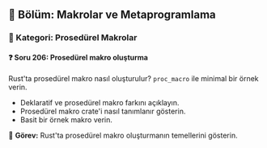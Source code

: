 ## 📘 Bölüm: Makrolar ve Metaprogramlama  
### 🔹 Kategori: Prosedürel Makrolar  
#### ❓ Soru 206: Prosedürel makro oluşturma

Rust'ta prosedürel makro nasıl oluşturulur? `proc_macro` ile minimal bir örnek verin.

- Deklaratif ve prosedürel makro farkını açıklayın.
- Prosedürel makro crate'i nasıl tanımlanır gösterin.
- Basit bir örnek makro verin.

🔧 **Görev:** Rust'ta prosedürel makro oluşturmanın temellerini gösterin.
